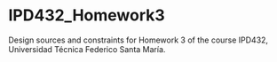 # IPD432_Homework3
Design sources and constraints for Homework 3 of the course IPD432, Universidad Técnica Federico Santa María.
